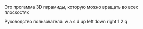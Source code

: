 Это прогамма 3D пирамиды, которую можно вращать во всех плоскостях

Руководство пользователя:
w
a
s
d
up
left
down
right
1
2
q
